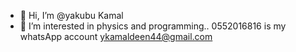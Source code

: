 - 👋 Hi, I’m @yakubu Kamal
- 👀 I’m interested in physics and programming..
0552016816 is my whatsApp account
  ykamaldeen44@gmail.com

<!---
yakub225/yakub225 is a ✨ special ✨ repository because its `README.md` (this file) appears on your GitHub profile.
You can click the Preview link to take a look at your changes.
--->
